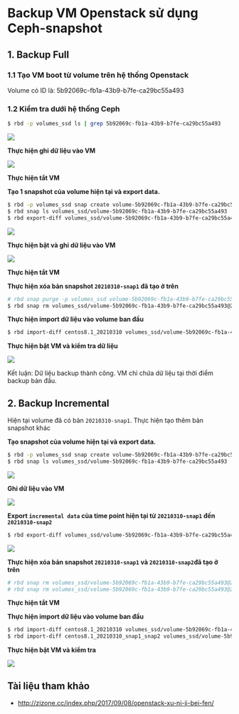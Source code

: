 # Backup VM Openstack sử dụng Ceph-snapshot

## 1. Backup Full

### 1.1 Tạo VM boot từ volume trên hệ thống Openstack
Volume có ID là: 5b92069c-fb1a-43b9-b7fe-ca29bc55a493
### 1.2 Kiểm tra dưới hệ thống Ceph
```sh
$ rbd -p volumes_ssd ls | grep 5b92069c-fb1a-43b9-b7fe-ca29bc55a493
```
<img src=https://i.imgur.com/OFpHW58.png>

**Thực hiện ghi dữ liệu vào VM**

<img src=https://i.imgur.com/2xH9gtS.png>

**Thực hiện tắt VM**

**Tạo 1 snapshot của volume hiện tại và export data.**
```sh
$ rbd -p volumes_ssd snap create volume-5b92069c-fb1a-43b9-b7fe-ca29bc55a493@20210310-snap1
$ rbd snap ls volumes_ssd/volume-5b92069c-fb1a-43b9-b7fe-ca29bc55a493
$ rbd export-diff volumes_ssd/volume-5b92069c-fb1a-43b9-b7fe-ca29bc55a493@20210310-snap1 centos8.1_20210310
```
<img src=https://i.imgur.com/fYQLLSX.png>

**Thực hiện bật và ghi dữ liệu vào VM**

<img src=https://i.imgur.com/H8MChlY.png>

**Thực hiện tắt VM**

**Thực hiện xóa bản snapshot `20210310-snap1` đã tạo ở trên**
```sh
# rbd snap purge -p volumes_ssd volume-5b92069c-fb1a-43b9-b7fe-ca29bc55a493
$ rbd snap rm volumes_ssd/volume-5b92069c-fb1a-43b9-b7fe-ca29bc55a493@20210310-snap1
```
**Thực hiện import dữ liệu vào volume ban đầu**
```sh
$ rbd import-diff centos8.1_20210310 volumes_ssd/volume-5b92069c-fb1a-43b9-b7fe-ca29bc55a493
```

**Thực hiện bật VM và kiểm tra dữ liệu**

<img src=https://i.imgur.com/yssQuJ7.png>

Kết luận: Dữ liệu backup thành công. VM chỉ chứa dữ liệu tại thời điểm backup bản đầu.

## 2. Backup Incremental
Hiện tại volume đã có bản `20210310-snap1`. Thực hiện tạo thêm bản snapshot khác

**Tạo snapshot của volume hiện tại và export data.**
```sh
$ rbd -p volumes_ssd snap create volume-5b92069c-fb1a-43b9-b7fe-ca29bc55a493@20210310-snap2
$ rbd snap ls volumes_ssd/volume-5b92069c-fb1a-43b9-b7fe-ca29bc55a493
```
<img src=https://i.imgur.com/oCt9slY.png>

**Ghi dữ liệu vào VM**

<img src=https://i.imgur.com/qONmWue.png>

**Export `incremental data` của time point hiện tại từ `20210310-snap1` đến `20210310-snap2`**
```sh
$ rbd export-diff volumes_ssd/volume-5b92069c-fb1a-43b9-b7fe-ca29bc55a493@20210310-snap2 --from-snap 20210310-snap1 centos8.1_20210310_snap1_snap2
```
<img src=https://i.imgur.com/lbqnwke.png>

**Thực hiện xóa bản snapshot `20210310-snap1` và `20210310-snap2`đã tạo ở trên**
```sh
# rbd snap rm volumes_ssd/volume-5b92069c-fb1a-43b9-b7fe-ca29bc55a493@20210310-snap1
# rbd snap rm volumes_ssd/volume-5b92069c-fb1a-43b9-b7fe-ca29bc55a493@20210310-snap2
```
**Thực hiện tắt VM**

**Thực hiện import dữ liệu vào volume ban đầu**
```sh
$ rbd import-diff centos8.1_20210310 volumes_ssd/volume-5b92069c-fb1a-43b9-b7fe-ca29bc55a493
$ rbd import-diff centos8.1_20210310_snap1_snap2 volumes_ssd/volume-5b92069c-fb1a-43b9-b7fe-ca29bc55a493
```

**Thực hiện bật VM và kiểm tra**

<img src=https://i.imgur.com/yFP7oUM.png>

## Tài liệu tham khảo
- http://zjzone.cc/index.php/2017/09/08/openstack-xu-ni-ji-bei-fen/
